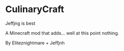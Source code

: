 CulinaryCraft
=============
Jeffjng is best

A Minecraft mod that adds... well at this point nothing.

By Eliteznightmare + Jeffjnh
